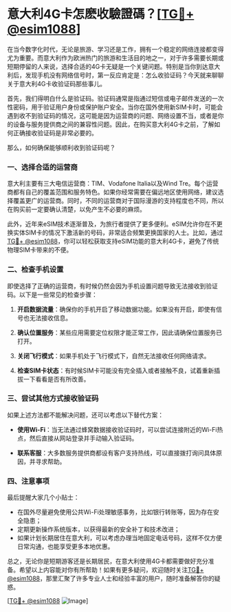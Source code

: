 # 意大利4G卡怎麽收驗證碼？[[TG💪+ @esim1088](https://t.me/s/esim1088)]

在当今数字化时代，无论是旅游、学习还是工作，拥有一个稳定的网络连接都变得尤为重要。而意大利作为欧洲热门的旅游和生活目的地之一，对于许多需要长期或短期停留的人来说，选择合适的4G卡无疑是一个关键问题。特别是当你到达意大利后，发现手机没有网络信号时，第一反应肯定是：怎么收验证码？今天就来聊聊关于意大利4G卡收验证码那些事儿。

首先，我们得明白什么是验证码。验证码通常是指通过短信或电子邮件发送的一次性密码，用于验证用户身份或保护账户安全。当你在国外使用新SIM卡时，可能会遇到收不到验证码的情况，这可能是因为运营商的问题、网络设置不当，或者是你的设备与服务提供商之间的兼容性问题。因此，在购买意大利4G卡之前，了解如何正确接收验证码是非常必要的。

那么，如何确保能够顺利收到验证码呢？

### 一、选择合适的运营商

意大利主要有三大电信运营商：TIM、Vodafone Italia以及Wind Tre。每个运营商都有自己的覆盖范围和服务特色。如果你经常需要在偏远地区使用网络，建议选择覆盖更广的运营商。同时，不同的运营商对于国际漫游的支持程度也不同，所以在购买前一定要确认清楚，以免产生不必要的麻烦。

此外，近年来eSIM技术逐渐普及，为旅行者提供了更多便利。eSIM允许你在不更换实体SIM卡的情况下激活新的号码，非常适合频繁更换国家的人士。比如，通过[TG💪+ @esim1088](https://t.me/s/esim1088)，你可以轻松获取支持eSIM功能的意大利4G卡，避免了传统物理SIM卡带来的不便。

### 二、检查手机设置

即使选择了正确的运营商，有时候仍然会因为手机设置问题导致无法接收到验证码。以下是一些常见的检查步骤：

1. **开启数据流量**：确保你的手机开启了移动数据功能。如果没有开启，即使有信号也无法接收信息。
   
2. **确认位置服务**：某些应用需要定位权限才能正常工作，因此请确保位置服务已打开。

3. **关闭飞行模式**：如果手机处于飞行模式下，自然无法接收任何网络请求。

4. **检查SIM卡状态**：有时候SIM卡可能没有完全插入或者接触不良，试着重新插拔一下看看是否有所改善。

### 三、尝试其他方式接收验证码

如果上述方法都不能解决问题，还可以考虑以下替代方案：

- **使用Wi-Fi**：当无法通过蜂窝数据接收验证码时，可以尝试连接附近的Wi-Fi热点，然后直接从网站登录并手动输入验证码。
  
- **联系客服**：大多数服务提供商都设有客户支持热线，可以直接拨打询问具体原因，并寻求帮助。

### 四、注意事项

最后提醒大家几个小贴士：
- 在国外尽量避免使用公共Wi-Fi处理敏感事务，比如银行转账等，因为存在安全隐患；
- 定期更新操作系统版本，以获得最新的安全补丁和技术改进；
- 如果计划长期居住在意大利，可以考虑办理当地固定电话号码，这样不仅方便日常沟通，也能享受更多本地优惠。

总之，无论你是短期游客还是长期居民，在意大利使用4G卡都需要做好充分准备。希望以上内容能对你有所帮助！如果有更多疑问，欢迎随时关注[TG💪+ @esim1088](https://t.me/s/esim1088)，那里汇聚了许多专业人士和经验丰富的用户，随时准备解答你的疑惑。

[[TG💪+ @esim1088](https://t.me/s/esim1088) ![Image](https://i.postimg.cc/4NQfJmqS/Snipaste-2025-05-13-00-14-12.png)]